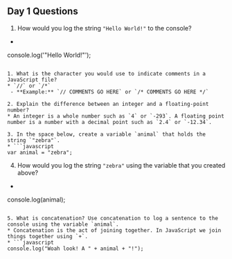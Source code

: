 ## Day 1 Questions

1. How would you log the string `"Hello World!"` to the console?
* ```javascript
console.log('"Hello World!"');
```

1. What is the character you would use to indicate comments in a JavaScript file?
* `//` or `/*`
 - **Example:** `// COMMENTS GO HERE` or `/* COMMENTS GO HERE */`

2. Explain the difference between an integer and a floating-point number?
* An integer is a whole number such as `4` or `-293`. A floating point number is a number with a decimal point such as `2.4` or `-12.34`.

3. In the space below, create a variable `animal` that holds the string `"zebra"`.
* ```javascript
var animal = "zebra";
```

4. How would you log the string `"zebra"` using the variable that you created above?
* ```javascript
console.log(animal);
```

5. What is concatenation? Use concatenation to log a sentence to the console using the variable `animal`.
* Concatenation is the act of joining together. In JavaScript we join things together using `+`.
* ```javascript
console.log("Woah look! A " + animal + "!");
```
